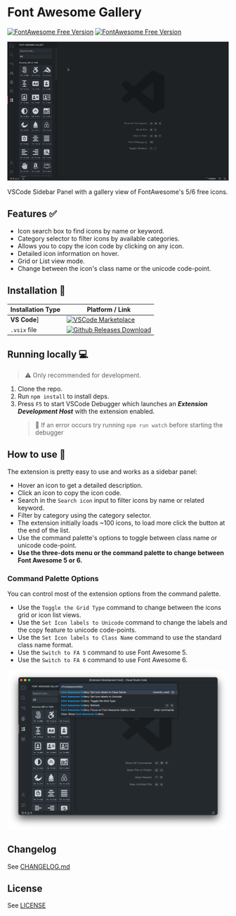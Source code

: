 # Font Awesome Gallery

[![FontAwesome Free Version](https://img.shields.io/badge/Font%20Awesome%20Version-5.15.4%20Free-orange)](https://fontawesome.com/download)
[![FontAwesome Free Version](https://img.shields.io/badge/Font%20Awesome%20Version-6.0.0%20Free-blue)](https://fontawesome.com/download)

![Demo Image](/media/github/fag-demo.gif)

VSCode Sidebar Panel with a gallery view of FontAwesome's 5/6 free icons.

## Features ✅

- Icon search box to find icons by name or keyword.
- Category selector to filter icons by available categories.
- Allows you to copy the icon code by clicking on any icon.
- Detailed icon information on hover.
- Grid or List view mode.
- Change between the icon's class name or the unicode code-point.

## Installation 💾

| Installation Type | Platform / Link                                                                                                                                                                       |
| ----------------- | ------------------------------------------------------------------------------------------------------------------------------------------------------------------------------------- |
| **VS Code**]      | [![VSCode Marketplace](https://img.shields.io/badge/VSCode%20Marketplace-v0.0.6-orange)](https://marketplace.visualstudio.com/items?itemName=tomasvergara.vscode-fontawesome-gallery) |
| `.vsix` file      | [![Github Releases Download](https://img.shields.io/badge/Releases%20Github-v0.0.6-orange)](https://github.com/TOMIVERGARA/vscode-fontawesome-gallery/releases)                       |

## Running locally 💻

> ⚠️ Only recommended for development.

1. Clone the repo.
2. Run `npm install` to install deps.
3. Press `F5` to start VSCode Debugger which launches an **_Extension Development Host_** with the extension enabled.
   > 🙋 If an error occurs try running `npm run watch` before starting the debugger

## How to use 🧐

The extension is pretty easy to use and works as a sidebar panel:

- Hover an icon to get a detailed description.
- Click an icon to copy the icon code.
- Search in the `Search icon` input to filter icons by name or related keyword.
- Filter by category using the category selector.
- The extension initially loads ~100 icons, to load more click the button at the end of the list.
- Use the command palette's options to toggle between class name or unicode code-point.
- **Use the three-dots menu or the command palette to change between Font Awesome 5 or 6.**

### Command Palette Options

You can control most of the extension options from the command palette.

- Use the `Toggle the Grid Type` command to change between the icons grid or icon list views.
- Use the `Set Icon labels to Unicode` command to change the labels and the copy feature to unicode code-points.
- Use the `Set Icon labels to Class Name` command to use the standard class name format.
- Use the `Switch to FA 5` command to use Font Awesome 5.
- Use the `Switch to FA 6` command to use Font Awesome 6.

![Command Palette menu](media/github/fag-command-palette.png)

## Changelog

See [CHANGELOG.md](https://github.com/TOMIVERGARA/vscode-fontawesome-gallery/blob/master/CHANGELOG.md)

## License

See [LICENSE](https://github.com/TOMIVERGARA/vscode-fontawesome-gallery/blob/master/LICENCE)
